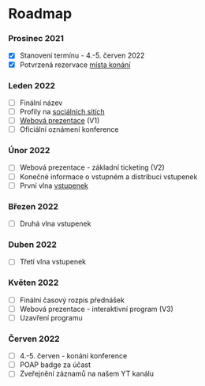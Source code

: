 # Roadmap

### Prosinec 2021

* [x] Stanovení termínu - 4.-5. červen 2022
* [x] Potvrzená rezervace  [místa konání](misto-konani/)

### Leden 2022

* [ ] Finální název
* [ ] Profily na [sociálních sítích](propagace/)
* [ ] [Webová prezentace](propagace/webove-stranky.md) (V1)
* [ ] Oficiální oznámení konference

### Únor 2022

* [ ] Webová prezentace - základní ticketing (V2)
* [ ] Konečné informace o vstupném a distribuci vstupenek
* [ ] První vlna [vstupenek](vstupenky.md)

### Březen 2022

* [ ] Druhá vlna vstupenek

### Duben 2022

* [ ] Třetí vlna vstupenek

### Květen 2022

* [ ] Finální časový rozpis přednášek
* [ ] Webová prezentace - interaktivní program (V3)
* [ ] Uzavření programu

### Červen 2022

* [ ] 4.-5. červen - konání konference
* [ ] POAP badge za účast
* [ ] Zveřejnění záznamů na našem YT kanálu
